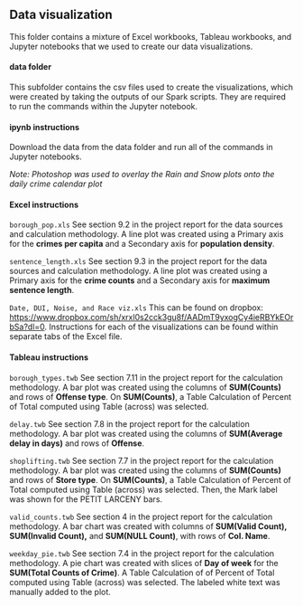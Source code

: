 ## Data visualization

This folder contains a mixture of Excel workbooks, Tableau workbooks, and Jupyter notebooks that we used to create our data visualizations.

#### data folder
This subfolder contains the csv files used to create the visualizations, which were created by taking the outputs of our Spark scripts. They are required to run the commands within the Jupyter notebook.

#### ipynb instructions
Download the data from the data folder and run all of the commands in Jupyter notebooks.

*Note: Photoshop was used to overlay the Rain and Snow plots onto the daily crime calendar plot*

#### Excel instructions
`borough_pop.xls`
See section 9.2 in the project report for the data sources and calculation methodology. A line plot was created using a Primary axis for the **crimes per capita** and a Secondary axis for **population density**.

`sentence_length.xls`
See section 9.3 in the project report for the data sources and calculation methodology. A line plot was created using a Primary axis for the **crime counts** and a Secondary axis for **maximum sentence length**.

`Date, DUI, Noise, and Race viz.xls`
This can be found on dropbox: https://www.dropbox.com/sh/xrxl0s2cck3gu8f/AADmT9yxogCy4ieRBYkEOrbSa?dl=0. Instructions for each of the visualizations can be found within separate tabs of the Excel file.

#### Tableau instructions
`borough_types.twb`
See section 7.11 in the project report for the calculation methodology. A bar plot was created using the columns of **SUM(Counts)** and rows of **Offense type**.  On **SUM(Counts)**, a Table Calculation of Percent of Total computed using Table (across) was selected.

`delay.twb`
See section 7.8 in the project report for the calculation methodology. A bar plot was created using the columns of **SUM(Average delay in days)** and rows of **Offense**. 

`shoplifting.twb`
See section 7.7 in the project report for the calculation methodology. A bar plot was created using the columns of **SUM(Counts)** and rows of **Store type**. On **SUM(Counts)**, a Table Calculation of Percent of Total computed using Table (across) was selected. Then, the Mark label was shown for the PETIT LARCENY bars. 

`valid_counts.twb`
See section 4 in the project report for the calculation methodology. A bar chart was created with columns of **SUM(Valid Count), SUM(Invalid Count),** and **SUM(NULL Count)**, with rows of **Col. Name**.

`weekday_pie.twb`
See section 7.4 in the project report for the calculation methodology. A pie chart was created with slices of **Day of week** for the **SUM(Total Counts of Crime)**. A Table Calculation of of Percent of Total computed using Table (across) was selected. The labeled white text was manually added to the plot.
